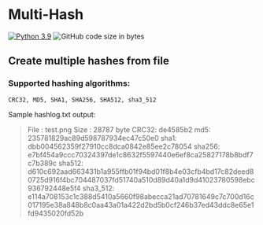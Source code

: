 # Multi-Hash
[![Python 3.9](https://img.shields.io/badge/python-3.9-blue.svg)](https://www.python.org/downloads/release/python-390/) ![GitHub code size in bytes](https://img.shields.io/github/languages/code-size/Nekogami-dono/Multi-Hash)

## Create multiple hashes from file
### Supported hashing algorithms:
    CRC32, MD5, SHA1, SHA256, SHA512, sha3_512


Sample hashlog.txt output:

> File : test.png
> Size : 28787 byte
> CRC32: de4585b2
> md5: 235781829ac89d598787934ec47c50e0
> sha1: dbb004562359f27910cc8dca0842e85ee2c78054
> sha256: e7bf454a9ccc70324397de1c8632f5597440e6ef8ca25827178b8bdf7c7b389c
> sha512: d610c692aad663431b1a955ffb01f94bd01f8b4e03cfb4bd17c82deed80725d916f4bc704487037fd51740a510d89d40a1d9d41023780598ebc936792448e5f4
> sha3_512: e114a708153c1c388d5410a5660f98abecca21ad70781649c7c700d16c017195e38a848b8c0aa43a01a422d2bd5b0cf246b37ed43ddc8e65e1fd9435020fd52b
